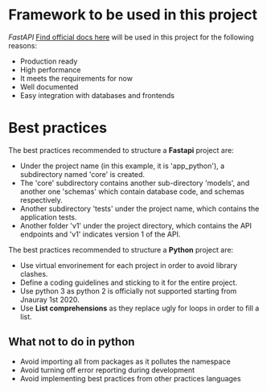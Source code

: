 # Framework to be used in this project

*FastAPI* [Find official docs here](https://fastapi.tiangolo.com/features/) will be used in this project for the following reasons:
- Production ready
- High performance
- It meets the requirements for now
- Well documented
- Easy integration with databases and frontends

# Best practices

The best practices recommended to structure a **Fastapi** project are:

- Under the project name (in this example, it is 'app_python'), a subdirectory named 'core' is created.
- The 'core' subdirectory contains another sub-directory 'models', and another one 'schemas' which contain database code, and schemas respectively.
- Another subdirectory 'tests' under the project name, which contains the application tests.
- Another folder 'v1' under the project directory, which contains the API endpoints and 'v1' indicates version 1 of the API.

The best practices recommended to structure a **Python** project are:

- Use virtual envorinement for each project in order to avoid library clashes.
- Define a coding guidelines and sticking to it for the entire project.
- Use python 3 as python 2 is officially not supported starting from Jnauray 1st 2020.
- Use **List comprehensions** as they replace ugly for loops in order to fill a list.

## What **not** to do in python

- Avoid importing all from packages as it pollutes the namespace
- Avoid turning off error reporting during development
- Avoid implementing best practices from other practices languages